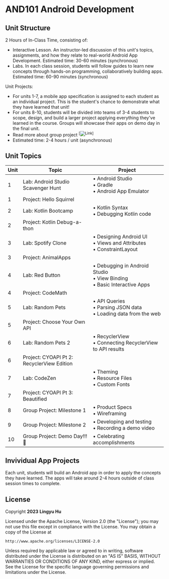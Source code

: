 <!-- (This is a comment) INSTRUCTIONS: Go through this page and fill out any **bolded** entries with their correct values.-->

# AND101 Android Development


## Unit Structure

<!-- (This is a comment) Please be sure to change the [ ] to [x] for any features you completed.  If a feature is not checked [x], you might miss the points for that item! -->

2 Hours of In-Class Time, consisting of:

- Interactive Lesson. An instructor-led discussion of this unit's topics, assignments, and how they relate to real-world Android App Development.
  Estimated time: 30-60 minutes (synchronous)
- Labs. In each class session, students will follow guides to learn new concepts through hands-on programming, collaboratively building apps.
  Estimated time: 60-90 minutes (synchronous)

Unit Projects:

- For units 1-7, a mobile app specification is assigned to each student as an individual project. This is the student's chance to demonstrate what they have learned that unit!
- For units 8-10, students will be divided into teams of 3-4 students to scope, design, and build a larger project applying everything they've learned in the course. Groups will showcase their apps on demo day in the final unit.
- Read more about group project <sup>[![Link](https://courses.codepath.org/courses/and101/unit/8#!projects)]</sup>
- Estimated time: 2-4 hours / unit (asynchronous)



## Unit Topics

| Unit | Topic                        | Project                        |
|------|------------------------------|--------------------------------|
| 1    | Lab: Android Studio Scavenger Hunt | • Android Studio<br>• Gradle<br>• Android App Emulator |
| 1    | Project: Hello Squirrel      |                                |
| 2    | Lab: Kotlin Bootcamp         | • Kotlin Syntax<br>• Debugging Kotlin code |
| 2    | Project: Kotlin Debug-a-thon |                                |
| 3    | Lab: Spotify Clone           | • Designing Android UI<br>• Views and Attributes<br>• ConstraintLayout |
| 3    | Project: AnimalApps          |                                |
| 4    | Lab: Red Button              | • Debugging in Android Studio<br>• View Binding<br>• Basic Interactive Apps |
| 4    | Project: CodeMath            |                                |
| 5    | Lab: Random Pets             | • API Queries<br>• Parsing JSON data<br>• Loading data from the web |
| 5    | Project: Choose Your Own API |                                |
| 6    | Lab: Random Pets 2           | • RecyclerView<br>• Connecting RecyclerView to API results |
| 6    | Project: CYOAPI Pt 2: RecyclerView Edition | |
| 7    | Lab: CodeZen                | • Theming<br>• Resource Files<br>• Custom Fonts |
| 7    | Project: CYOAPI Pt 3: Beautified | |
| 8    | Group Project: Milestone 1   | • Product Specs<br>• Wireframing |
| 9    | Group Project: Milestone 2   | • Developing and testing<br>• Recording a demo video |
| 10   | Group Project: Demo Day!!! 🎉 | • Celebrating accomplishments |


## Invividual App Projects

Each unit, students will build an Android app in order to apply the concepts they have learned. The apps will take around 2-4 hours outside of class session times to complete.

## License

Copyright **2023** **Lingyu Hu**

Licensed under the Apache License, Version 2.0 (the "License");
you may not use this file except in compliance with the License.
You may obtain a copy of the License at

    http://www.apache.org/licenses/LICENSE-2.0

Unless required by applicable law or agreed to in writing, software
distributed under the License is distributed on an "AS IS" BASIS,
WITHOUT WARRANTIES OR CONDITIONS OF ANY KIND, either express or implied.
See the License for the specific language governing permissions and
limitations under the License.
